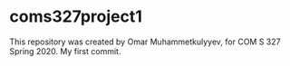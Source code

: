 # coms327project1
This repository was created by Omar Muhammetkulyyev, for COM S 327 Spring 2020.
My first commit.